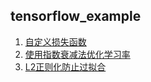 ## tensorflow_example

1. [自定义损失函数](./codes/custom_loss.py)
2. [使用指数衰减法优化学习率](./codes/exp_decay.py)
3. [L2正则化防止过拟合](./codes/l2_demo.ipynb)
